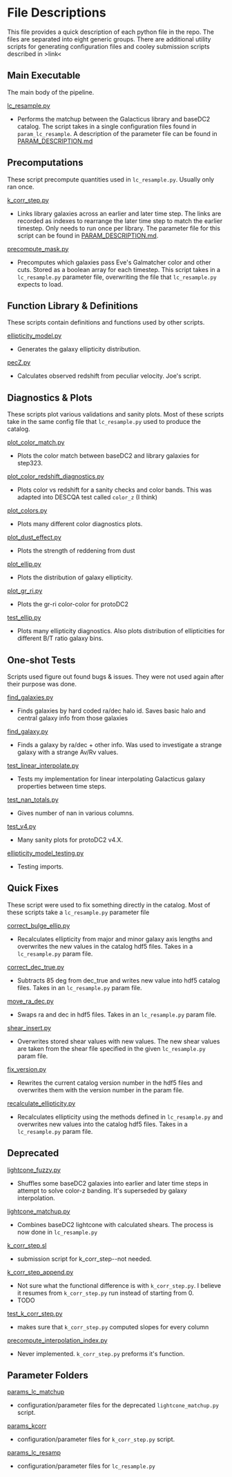 File Descriptions
=================

This file provides a quick description of each python file in the
repo. The files are separated into eight generic groups. There are
additional utility scripts for generating configuration files and
cooley submission scripts described in >link<


Main Executable
--------------
The main body of the pipeline. 

[lc_resample.py](lc_resample.py)
* Performs the matchup between the Galacticus library and baseDC2
  catalog.  The script takes in a single configuration files found in
  `param_lc_resample`. A description of the parameter file can be
  found in [PARAM_DESCRIPTION.md](PARAM_DESCRIPTION.md)


Precomputations
---------------

These script precompute quantities used in `lc_resample.py`. Usually
only ran once.

[k_corr_step.py](k_corr_step.py)
* Links library galaxies across an earlier and later time step. The
  links are recorded as indexes to rearrange the later time step to
  match the earlier timestep. Only needs to run once per library. The
  parameter file for this script can be found in
  [PARAM_DESCRIPTION.md](PARAM_DESCRIPTION.md).

[precompute_mask.py](precompute_mask.py)
* Precomputes which galaxies pass Eve's Galmatcher color and other
  cuts. Stored as a boolean array for each timestep. This script takes
  in a `lc_resample.py` parameter file, overwriting the file that
  `lc_resample.py` expects to load.


Function Library & Definitions
----------------------------

These scripts contain definitions and functions used by other scripts.

[ellipticity_model.py](ellipticity_model.py)
* Generates the galaxy ellipticity distribution.

[pecZ.py](pecZ.py)
* Calculates observed redshift from peculiar velocity. Joe's script.

Diagnostics & Plots
-------------------

These scripts plot various validations and sanity plots. Most of these
scripts take in the same config file that `lc_resample.py` used to
produce the catalog.

[plot_color_match.py](plot_color_match.py)
* Plots the color match between baseDC2 and library galaxies for
  step323.

[plot_color_redshift_diagnostics.py](plot_color_redshift_diagnostics.py)
* Plots color vs redshift for a sanity checks and color bands. This
  was adapted into DESCQA test called `color_z` (I think)

[plot_colors.py](plot_colors.py)
* Plots many different color diagnostics plots. 

[plot_dust_effect.py](plot_dust_effect.py)
* Plots the strength of reddening from dust

[plot_ellip.py](plot_ellip.py)
* Plots the distribution of galaxy ellipticity. 

[plot_gr_ri.py](plot_gr_ri.py)
* Plots the gr-ri color-color for protoDC2

[test_ellip.py](test_ellip.py)
* Plots many ellipticity diagnostics. Also plots distribution of
  ellipticities for different B/T ratio galaxy bins.

One-shot Tests
--------------

Scripts used figure out found bugs & issues. They were not used again
after their purpose was done.

[find_galaxies.py](find_galaxies.py)
* Finds galaxies by hard coded ra/dec halo id. Saves basic halo and
  central galaxy info from those galaxies
  
[find_galaxy.py](find_galaxy.py)
* Finds a galaxy by ra/dec + other info. Was used to investigate a
  strange galaxy with a strange Av/Rv values.

[test_linear_interpolate.py](test_linear_interpolate.py)
* Tests my implementation for linear interpolating Galacticus galaxy
properties between time steps. 

[test_nan_totals.py](test_nan_totals.py)
* Gives number of nan in various columns.

[test_v4.py](test_v4.py)
* Many sanity plots for protoDC2 v4.X. 

[ellipticity_model_testing.py](ellipticity_model_testing.py)
* Testing imports.

Quick Fixes 
-----------

These script were used to fix something directly in the catalog. Most
of these scripts take a `lc_resample.py` parameter file

[correct_bulge_ellip.py](correct_bulge_ellip.py)
* Recalculates ellipticity from major and minor galaxy axis lengths
  and overwrites the new values in the catalog hdf5 files. Takes in a
  `lc_resample.py` param file.
  
[correct_dec_true.py](correct_dec_true.py)
* Subtracts 85 deg from dec_true and writes new value into hdf5
  catalog files. Takes in an `lc_resample.py` param file.

[move_ra_dec.py](move_ra_dec.py) 
* Swaps ra and dec in hdf5 files. Takes in an `lc_resample.py` param file.

[shear_insert.py](shear_insert.py)
* Overwrites stored shear values with new values. The new shear values
  are taken from the shear file specified in the given
  `lc_resample.py` param file.

[fix_version.py](fix_version.py)
* Rewrites the current catalog version number in the hdf5 files and
  overwrites them with the version number in the param file.

[recalculate_ellipticity.py](recalculate_ellipticity.py)
* Recalculates ellipticity using the methods defined in
  `lc_resample.py` and overwrites new values into the catalog hdf5
  files. Takes in a `lc_resample.py` param file.
  
Deprecated 
----------------------
[lightcone_fuzzy.py](lightcone_fuzzy.py)
* Shuffles some baseDC2 galaxies into earlier and later time steps in
  attempt to solve color-z banding. It's superseded by galaxy
  interpolation. 

[lightcone_matchup.py](lightcone_matchup.py)
* Combines baseDC2 lightcone with calculated shears. The process is now 
done in `lc_resample.py`

[k_corr_step.sl](k_corr_step.sl)
* submission script for k_corr_step--not needed.

[k_corr_step_append.py](k_corr_step_append.py)
* Not sure what the functional difference is with `k_corr_step.py`. I
  believe it resumes from `k_corr_step.py` run instead of starting
  from 0. 
* TODO

[test_k_corr_step.py](test_k_corr_step.py)
* makes sure that `k_corr_step.py` computed slopes for every column

[precompute_interpolation_index.py](precompute_interpolation_index.py)
* Never implemented. `k_corr_step.py` preforms it's function.


Parameter Folders
---------------
[params_lc_matchup](params_lc_matchup)
* configuration/parameter files for the deprecated `lightcone_matchup.py` script.

[params_kcorr](params_kcorr)
* configuration/parameter files for `k_corr_step.py` script.

[params_lc_resamp](params_lc_resamp)
* configuration/parameter files for `lc_resample.py`











